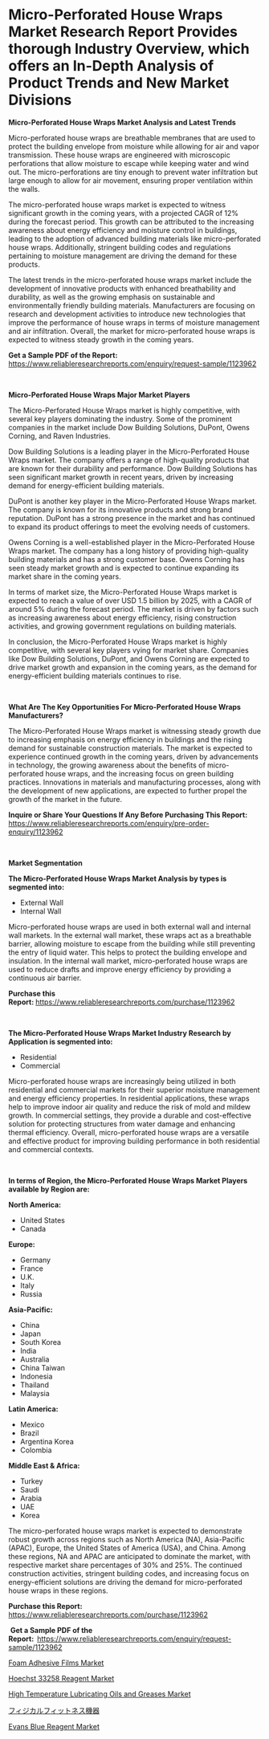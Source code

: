 <p><h1>Micro-Perforated House Wraps Market Research Report Provides thorough Industry Overview, which offers an In-Depth Analysis of Product Trends and New Market Divisions</h1></p><p><strong>Micro-Perforated House Wraps Market Analysis and Latest Trends</strong></p>
<p><p>Micro-perforated house wraps are breathable membranes that are used to protect the building envelope from moisture while allowing for air and vapor transmission. These house wraps are engineered with microscopic perforations that allow moisture to escape while keeping water and wind out. The micro-perforations are tiny enough to prevent water infiltration but large enough to allow for air movement, ensuring proper ventilation within the walls.</p><p>The micro-perforated house wraps market is expected to witness significant growth in the coming years, with a projected CAGR of 12% during the forecast period. This growth can be attributed to the increasing awareness about energy efficiency and moisture control in buildings, leading to the adoption of advanced building materials like micro-perforated house wraps. Additionally, stringent building codes and regulations pertaining to moisture management are driving the demand for these products.</p><p>The latest trends in the micro-perforated house wraps market include the development of innovative products with enhanced breathability and durability, as well as the growing emphasis on sustainable and environmentally friendly building materials. Manufacturers are focusing on research and development activities to introduce new technologies that improve the performance of house wraps in terms of moisture management and air infiltration. Overall, the market for micro-perforated house wraps is expected to witness steady growth in the coming years.</p></p>
<p><strong>Get a Sample PDF of the Report:&nbsp;</strong> <a href="https://www.reliableresearchreports.com/enquiry/request-sample/1123962">https://www.reliableresearchreports.com/enquiry/request-sample/1123962</a></p>
<p>&nbsp;</p>
<p><strong>Micro-Perforated House Wraps Major Market Players</strong></p>
<p><p>The Micro-Perforated House Wraps market is highly competitive, with several key players dominating the industry. Some of the prominent companies in the market include Dow Building Solutions, DuPont, Owens Corning, and Raven Industries.</p><p>Dow Building Solutions is a leading player in the Micro-Perforated House Wraps market. The company offers a range of high-quality products that are known for their durability and performance. Dow Building Solutions has seen significant market growth in recent years, driven by increasing demand for energy-efficient building materials.</p><p>DuPont is another key player in the Micro-Perforated House Wraps market. The company is known for its innovative products and strong brand reputation. DuPont has a strong presence in the market and has continued to expand its product offerings to meet the evolving needs of customers.</p><p>Owens Corning is a well-established player in the Micro-Perforated House Wraps market. The company has a long history of providing high-quality building materials and has a strong customer base. Owens Corning has seen steady market growth and is expected to continue expanding its market share in the coming years.</p><p>In terms of market size, the Micro-Perforated House Wraps market is expected to reach a value of over USD 1.5 billion by 2025, with a CAGR of around 5% during the forecast period. The market is driven by factors such as increasing awareness about energy efficiency, rising construction activities, and growing government regulations on building materials.</p><p>In conclusion, the Micro-Perforated House Wraps market is highly competitive, with several key players vying for market share. Companies like Dow Building Solutions, DuPont, and Owens Corning are expected to drive market growth and expansion in the coming years, as the demand for energy-efficient building materials continues to rise.</p></p>
<p>&nbsp;</p>
<p><strong>What Are The Key Opportunities For Micro-Perforated House Wraps Manufacturers?</strong></p>
<p><p>The Micro-Perforated House Wraps market is witnessing steady growth due to increasing emphasis on energy efficiency in buildings and the rising demand for sustainable construction materials. The market is expected to experience continued growth in the coming years, driven by advancements in technology, the growing awareness about the benefits of micro-perforated house wraps, and the increasing focus on green building practices. Innovations in materials and manufacturing processes, along with the development of new applications, are expected to further propel the growth of the market in the future.</p></p>
<p><strong>Inquire or Share Your Questions If Any Before Purchasing This Report:</strong> <a href="https://www.reliableresearchreports.com/enquiry/pre-order-enquiry/1123962">https://www.reliableresearchreports.com/enquiry/pre-order-enquiry/1123962</a></p>
<p>&nbsp;</p>
<p><strong>Market Segmentation</strong></p>
<p><strong>The Micro-Perforated House Wraps Market Analysis by types is segmented into:</strong></p>
<p><ul><li>External Wall</li><li>Internal Wall</li></ul></p>
<p><p>Micro-perforated house wraps are used in both external wall and internal wall markets. In the external wall market, these wraps act as a breathable barrier, allowing moisture to escape from the building while still preventing the entry of liquid water. This helps to protect the building envelope and insulation. In the internal wall market, micro-perforated house wraps are used to reduce drafts and improve energy efficiency by providing a continuous air barrier.</p></p>
<p><strong>Purchase this Report:&nbsp;</strong><a href="https://www.reliableresearchreports.com/purchase/1123962">https://www.reliableresearchreports.com/purchase/1123962</a></p>
<p>&nbsp;</p>
<p><strong>The Micro-Perforated House Wraps Market Industry Research by Application is segmented into:</strong></p>
<p><ul><li>Residential</li><li>Commercial</li></ul></p>
<p><p>Micro-perforated house wraps are increasingly being utilized in both residential and commercial markets for their superior moisture management and energy efficiency properties. In residential applications, these wraps help to improve indoor air quality and reduce the risk of mold and mildew growth. In commercial settings, they provide a durable and cost-effective solution for protecting structures from water damage and enhancing thermal efficiency. Overall, micro-perforated house wraps are a versatile and effective product for improving building performance in both residential and commercial contexts.</p></p>
<p>&nbsp;</p>
<p><strong>In terms of Region, the Micro-Perforated House Wraps Market Players available by Region are:</strong></p>
<p>
    <p> <strong> North America: </strong>
        <ul>
            <li>United States</li>
            <li>Canada</li>
        </ul>
        </p> 
    <p> <strong> Europe: </strong>
        <ul>
            <li>Germany</li>
            <li>France</li>
            <li>U.K.</li>
            <li>Italy</li>
            <li>Russia</li>
        </ul>
        </p> 
    <p> <strong> Asia-Pacific: </strong>
        <ul>
            <li>China</li>
            <li>Japan</li>
            <li>South Korea</li>
            <li>India</li>
            <li>Australia</li>
            <li>China Taiwan</li>
            <li>Indonesia</li>
            <li>Thailand</li>
            <li>Malaysia</li>
        </ul>
        </p> 
    <p> <strong> Latin America: </strong>
        <ul>
            <li>Mexico</li>
            <li>Brazil</li>
            <li>Argentina Korea</li>
            <li>Colombia</li>
        </ul>
        </p> 
    <p> <strong> Middle East & Africa: </strong>
        <ul>
            <li>Turkey</li>
            <li>Saudi</li>
            <li>Arabia</li>
            <li>UAE</li>
            <li>Korea</li>
        </ul>
    </p>
    </p>
<p><p>The micro-perforated house wraps market is expected to demonstrate robust growth across regions such as North America (NA), Asia-Pacific (APAC), Europe, the United States of America (USA), and China. Among these regions, NA and APAC are anticipated to dominate the market, with respective market share percentages of 30% and 25%. The continued construction activities, stringent building codes, and increasing focus on energy-efficient solutions are driving the demand for micro-perforated house wraps in these regions.</p></p>
<p><strong>Purchase this Report: </strong><a href="https://www.reliableresearchreports.com/purchase/1123962">https://www.reliableresearchreports.com/purchase/1123962</a></p>
<p>&nbsp;<strong>Get a Sample PDF of the Report:&nbsp;&nbsp;</strong><a href="https://www.reliableresearchreports.com/enquiry/request-sample/1123962">https://www.reliableresearchreports.com/enquiry/request-sample/1123962</a></p>
<p><strong></strong></p>
<p><p><a href="https://github.com/jodemen/Market-Research-Report-List-1/blob/main/foam-adhesive-films-market.md">Foam Adhesive Films Market</a></p><p><a href="https://issuu.com/reportprime-2/docs/hoechst-33258-reagent-market-size-2030.pptx">Hoechst 33258 Reagent Market</a></p><p><a href="https://github.com/jj19131/Market-Research-Report-List-1/blob/main/high-temperature-lubricating-oils-and-greases-market.md">High Temperature Lubricating Oils and Greases Market</a></p><p><a href="https://github.com/dzy793153605/Market-Research-Report-List-1/blob/main/7971769194507.md">フィジカルフィットネス機器</a></p><p><a href="https://issuu.com/reportprime-2/docs/evans-blue-reagent-market-size-2030.pptx">Evans Blue Reagent Market</a></p></p>